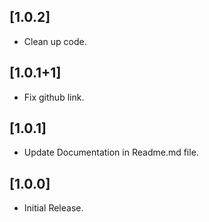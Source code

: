 ## [1.0.2]

- Clean up code.

## [1.0.1+1]

- Fix github link.

## [1.0.1]

- Update Documentation in Readme.md file.

## [1.0.0]

- Initial Release.